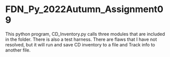 # FDN_Py_2022Autumn_Assignment09
This python program, CD_Inventory.py calls three modules that are included in the folder. There is also a test harness. There are flaws that I have not resolved, 
but it will run and save CD inventory to a file and Track info to another file. 
